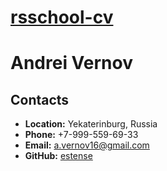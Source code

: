 # __[rsschool-cv](https://estense.github.io/rsschool-cv/)__

# __Andrei Vernov__

## __Contacts__
- __Location:__ Yekaterinburg, Russia
- __Phone:__ +7-999-559-69-33
- __Email:__ a.vernov16@gmail.com
- __GitHub:__ [estense](https://github.com/estense)
